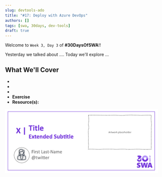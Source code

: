 ```yaml
---
slug: devtools-ado
title: "#17: Deploy with Azure DevOps"
authors: []
tags: [swa, 30days, dev-tools]
draft: true 
---
```

Welcome to `Week 3, Day 3` of **#30DaysOfSWA**!! 

Yesterday we talked about .... Today we'll explore ...


## What We'll Cover
 * 
 * 
 * 
 * **Exercise** 
 * **Resource(s):** 

![](../static/img/series/banner.png)
